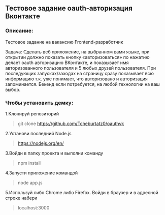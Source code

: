 ## Тестовое задание oauth-авторизация Вконтакте

### Описание:

Тестовое задание на вакансию Frontend-разработчик

Задача: Сделать веб приложение, на выбранном вами языке, при открытии должно показать кнопку «авторизоваться» по нажатию делает oauth авторизацию ВКонтакте, и показывает имя авторизованного пользователя и 5 любых друзей пользователя. При последующих запусках/заходах на страницу сразу показывает всю информацию т.к. уже понимает, что авторизовано и авторизация запоминается. Бекенд если потребуется, на любой технологии на ваш выбор.

### Чтобы установить демку:

1.Клонируй репозиторий

> git clone https://github.com/Tcheburtatz0/oauthvk

2.Установи последний Node.js

> https://nodejs.org/en/

3.Войди в папку проекта и выполни команду

>npm install

4.Запусти приложение командой

>node app.js

5.Используй либо Chrome либо Firefox. Войди в браузер и в адресной строке набери

>localhost:3000

